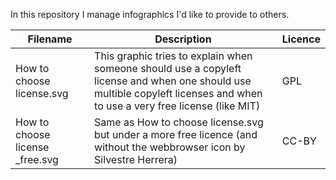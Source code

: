 In this repository I manage infographics I'd like to provide to others.

| Filename                        | Description                                                                                                                                                                | Licence |
|---------------------------------|----------------------------------------------------------------------------------------------------------------------------------------------------------------------------|---------|
| How to choose license.svg       | This graphic tries to explain when someone should use a copyleft license and when one should use multible copyleft licenses and when to use a very free license (like MIT) | GPL     |
| How to choose license _free.svg | Same as How to choose license.svg but under a more free licence (and without the webbrowser icon by Silvestre Herrera)                                                     | CC-BY   |

